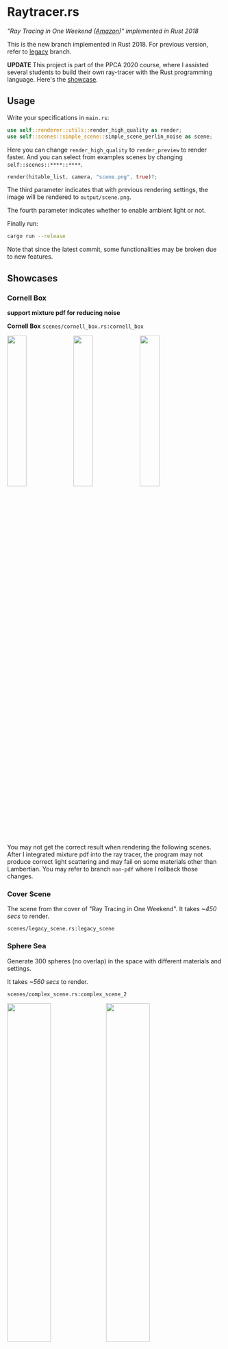 # Raytracer.rs

_"Ray Tracing in One Weekend ([Amazon](https://www.amazon.com/Ray-Tracing-Weekend-Minibooks-Book-ebook/dp/B01B5AODD8/))" implemented in Rust 2018_

This is the new branch implemented in Rust 2018. For previous version, refer to [legacy](https://github.com/SkyZH/raytracer.rs/tree/legacy) branch.

**UPDATE** This project is part of the PPCA 2020 course, where I assisted several students to build their own ray-tracer with the Rust programming language. Here's the [showcase](https://github.com/skyzh/raytracer-tutorial/issues/9).

## Usage

Write your specifications in `main.rs`:    
```rust
use self::renderer::utils::render_high_quality as render;
use self::scenes::simple_scene::simple_scene_perlin_noise as scene;
```    
Here you can change `render_high_quality` to `render_preview` to render faster. And you can select from examples scenes by changing `self::scenes::****::****`.    

```rust
render(hitable_list, camera, "scene.png", true)?;
```    
The third parameter indicates that with previous rendering settings, the image will be rendered to `output/scene.png`. 

The fourth parameter indicates whether to enable ambient light or not.

Finally run:    
```bash
cargo run --release
```

Note that since the latest commit, some functionalities may be broken due to new features.

## Showcases

### Cornell Box

**support mixture pdf for reducing noise**

**Cornell Box** `scenes/cornell_box.rs:cornell_box`    

<img width="30%" src="https://user-images.githubusercontent.com/4198311/51380265-4922e980-1b4c-11e9-85e2-1d5430a47b22.png"> <img width="30%" src="https://user-images.githubusercontent.com/4198311/69005795-ee237400-0961-11ea-82dd-2345c9aecabd.png"> <img width="30%" src="https://user-images.githubusercontent.com/4198311/69006152-275de300-0966-11ea-892e-3ba2d475ed40.png">


You may not get the correct result when rendering the following scenes. After I integrated mixture pdf into the ray tracer, the program may not produce correct light scattering and may fail on some materials other than Lambertian. You may refer to branch `non-pdf` where I rollback those changes.

### Cover Scene

The scene from the cover of "Ray Tracing in One Weekend". It takes *~450 secs* to render.

`scenes/legacy_scene.rs:legacy_scene`

### Sphere Sea 

Generate 300 spheres (no overlap) in the space with different materials and settings.

It takes *~560 secs* to render.

`scenes/complex_scene.rs:complex_scene_2`

<img width="45%" src="https://user-images.githubusercontent.com/4198311/51119409-bcc3ae80-184d-11e9-8986-9ff48cf80e9d.png"> <img width="45%" src="https://user-images.githubusercontent.com/4198311/51087490-17e29c00-178f-11e9-88fc-996f642859d0.png">

### Textures

**Light Scene** `scenes/legacy_scene.rs:legacy_scene_light`    
**Perlin Noise** `scenes/simple_scene.rs:simple_scene_PERLIN_NOISE`    
**Checker Texture** `scenes/legacy_scene.rs:legacy_scene_texture`    

<img width="30%" src="https://user-images.githubusercontent.com/4198311/51253655-e9a4cc80-19d9-11e9-9ea4-ddec4e4208eb.png"> <img width="30%" src="https://user-images.githubusercontent.com/4198311/51223750-1b884580-197e-11e9-93c8-f4c8779d1958.png"> <img width="30%" src="https://user-images.githubusercontent.com/4198311/51226964-f9e28a80-198c-11e9-95ee-374e3598adc2.png">

## Run Tests and Benchmarks

```bash
cargo bench
cargo test
```
